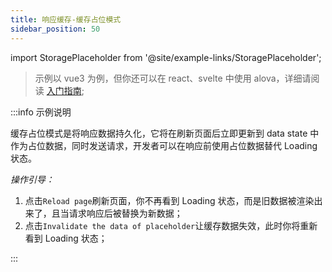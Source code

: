 ```yaml
---
title: 响应缓存-缓存占位模式
sidebar_position: 50
---
```


import StoragePlaceholder from '@site/example-links/StoragePlaceholder';

> 示例以 vue3 为例，但你还可以在 react、svelte 中使用 alova，详细请阅读 [入门指南](/tutorial/get-started/overview);

<StoragePlaceholder></StoragePlaceholder>

:::info 示例说明

缓存占位模式是将响应数据持久化，它将在刷新页面后立即更新到 data state 中作为占位数据，同时发送请求，开发者可以在响应前使用占位数据替代 Loading 状态。

_操作引导：_

1. 点击`Reload page`刷新页面，你不再看到 Loading 状态，而是旧数据被渲染出来了，且当请求响应后被替换为新数据；
2. 点击`Invalidate the data of placeholder`让缓存数据失效，此时你将重新看到 Loading 状态；

:::
